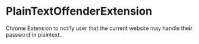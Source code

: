 PlainTextOffenderExtension
==========================

Chrome Extension to notify user that the current website may handle their password in plaintext.
